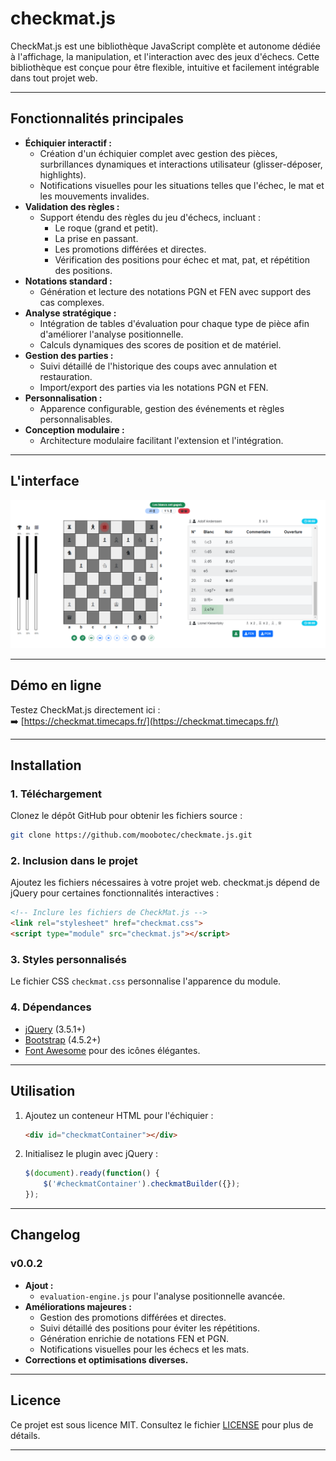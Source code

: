 
# **checkmat.js**

CheckMat.js est une bibliothèque JavaScript complète et autonome dédiée à l'affichage, la manipulation, et l'interaction avec des jeux d'échecs. Cette bibliothèque est conçue pour être flexible, intuitive et facilement intégrable dans tout projet web.

---

## **Fonctionnalités principales**

- **Échiquier interactif :**
  - Création d'un échiquier complet avec gestion des pièces, surbrillances dynamiques et interactions utilisateur (glisser-déposer, highlights).
  - Notifications visuelles pour les situations telles que l'échec, le mat et les mouvements invalides.
- **Validation des règles :**
  - Support étendu des règles du jeu d'échecs, incluant :
    - Le roque (grand et petit).
    - La prise en passant.
    - Les promotions différées et directes.
    - Vérification des positions pour échec et mat, pat, et répétition des positions.
- **Notations standard :**
  - Génération et lecture des notations PGN et FEN avec support des cas complexes.
- **Analyse stratégique :**
  - Intégration de tables d'évaluation pour chaque type de pièce afin d'améliorer l'analyse positionnelle.
  - Calculs dynamiques des scores de position et de matériel.
- **Gestion des parties :**
  - Suivi détaillé de l'historique des coups avec annulation et restauration.
  - Import/export des parties via les notations PGN et FEN.
- **Personnalisation :**
  - Apparence configurable, gestion des événements et règles personnalisables.
- **Conception modulaire :**
  - Architecture modulaire facilitant l'extension et l'intégration.

---

## **L'interface**

![checkmate.js](img/checkmate.png)

---

## **Démo en ligne**

Testez CheckMat.js directement ici :  
➡️ [https://checkmat.timecaps.fr/](https://checkmat.timecaps.fr/)

---

## **Installation**

### 1. Téléchargement
Clonez le dépôt GitHub pour obtenir les fichiers source :
```bash
git clone https://github.com/moobotec/checkmate.js.git
```

### 2. Inclusion dans le projet
Ajoutez les fichiers nécessaires à votre projet web. checkmat.js dépend de jQuery pour certaines fonctionnalités interactives :

```html
<!-- Inclure les fichiers de CheckMat.js -->
<link rel="stylesheet" href="checkmat.css">
<script type="module" src="checkmat.js"></script>
```

### 3. Styles personnalisés

Le fichier CSS `checkmat.css` personnalise l'apparence du module.

### 4. Dépendances

- [jQuery](https://jquery.com) (3.5.1+)
- [Bootstrap](https://getbootstrap.com) (4.5.2+)
- [Font Awesome](https://fontawesome.com) pour des icônes élégantes.

---

## **Utilisation**

1. Ajoutez un conteneur HTML pour l'échiquier :
   ```html
   <div id="checkmatContainer"></div>
   ```
2. Initialisez le plugin avec jQuery :
   ```javascript
   $(document).ready(function() {
       $('#checkmatContainer').checkmatBuilder({});
   });
   ```

---

## **Changelog**

### **v0.0.2**
- **Ajout :** 
  - `evaluation-engine.js` pour l'analyse positionnelle avancée.
- **Améliorations majeures :**
  - Gestion des promotions différées et directes.
  - Suivi détaillé des positions pour éviter les répétitions.
  - Génération enrichie de notations FEN et PGN.
  - Notifications visuelles pour les échecs et les mats.
- **Corrections et optimisations diverses.**

---

## **Licence**

Ce projet est sous licence MIT. Consultez le fichier [LICENSE](LICENSE) pour plus de détails.

---
